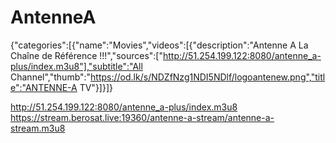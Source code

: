 # AntenneA
{"categories":[{"name":"Movies","videos":[{"description":"Antenne A La Chaîne de Référence !!!","sources":["http://51.254.199.122:8080/antenne_a-plus/index.m3u8"],"subtitle":"All Channel","thumb":"https://od.lk/s/NDZfNzg1NDI5NDlf/logoantenew.png","title":"ANTENNE-A TV"}]}]}

http://51.254.199.122:8080/antenne_a-plus/index.m3u8
https://stream.berosat.live:19360/antenne-a-stream/antenne-a-stream.m3u8
